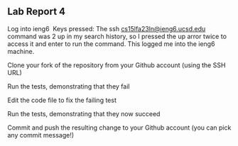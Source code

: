 ## Lab Report 4

Log into ieng6
![]()
Keys pressed: <up><up><enter>
The ssh cs15lfa23ln@ieng6.ucsd.edu command was 2 up in my search history, so I pressed the up arror twice to access it and enter to run the command. This logged me into the ieng6 machine.

Clone your fork of the repository from your Github account (using the SSH URL)
![]()


Run the tests, demonstrating that they fail

Edit the code file to fix the failing test

Run the tests, demonstrating that they now succeed

Commit and push the resulting change to your Github account (you can pick any commit message!)
